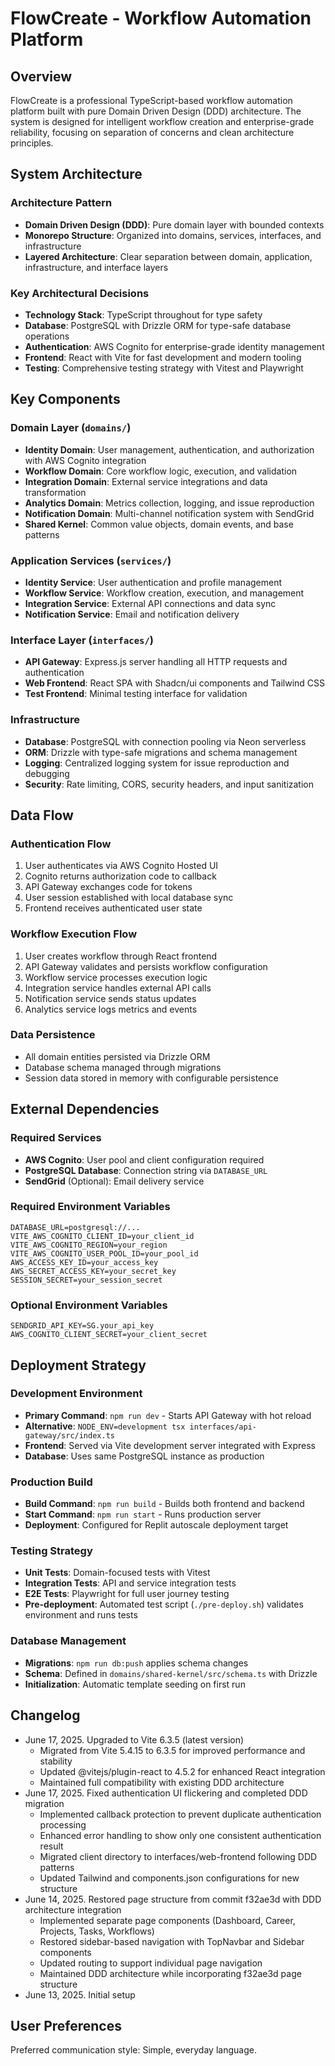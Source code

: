 # FlowCreate - Workflow Automation Platform

## Overview

FlowCreate is a professional TypeScript-based workflow automation platform built with pure Domain Driven Design (DDD) architecture. The system is designed for intelligent workflow creation and enterprise-grade reliability, focusing on separation of concerns and clean architecture principles.

## System Architecture

### Architecture Pattern
- **Domain Driven Design (DDD)**: Pure domain layer with bounded contexts
- **Monorepo Structure**: Organized into domains, services, interfaces, and infrastructure
- **Layered Architecture**: Clear separation between domain, application, infrastructure, and interface layers

### Key Architectural Decisions
- **Technology Stack**: TypeScript throughout for type safety
- **Database**: PostgreSQL with Drizzle ORM for type-safe database operations
- **Authentication**: AWS Cognito for enterprise-grade identity management
- **Frontend**: React with Vite for fast development and modern tooling
- **Testing**: Comprehensive testing strategy with Vitest and Playwright

## Key Components

### Domain Layer (`domains/`)
- **Identity Domain**: User management, authentication, and authorization with AWS Cognito integration
- **Workflow Domain**: Core workflow logic, execution, and validation
- **Integration Domain**: External service integrations and data transformation
- **Analytics Domain**: Metrics collection, logging, and issue reproduction
- **Notification Domain**: Multi-channel notification system with SendGrid
- **Shared Kernel**: Common value objects, domain events, and base patterns

### Application Services (`services/`)
- **Identity Service**: User authentication and profile management
- **Workflow Service**: Workflow creation, execution, and management
- **Integration Service**: External API connections and data sync
- **Notification Service**: Email and notification delivery

### Interface Layer (`interfaces/`)
- **API Gateway**: Express.js server handling all HTTP requests and authentication
- **Web Frontend**: React SPA with Shadcn/ui components and Tailwind CSS
- **Test Frontend**: Minimal testing interface for validation

### Infrastructure
- **Database**: PostgreSQL with connection pooling via Neon serverless
- **ORM**: Drizzle with type-safe migrations and schema management
- **Logging**: Centralized logging system for issue reproduction and debugging
- **Security**: Rate limiting, CORS, security headers, and input sanitization

## Data Flow

### Authentication Flow
1. User authenticates via AWS Cognito Hosted UI
2. Cognito returns authorization code to callback
3. API Gateway exchanges code for tokens
4. User session established with local database sync
5. Frontend receives authenticated user state

### Workflow Execution Flow
1. User creates workflow through React frontend
2. API Gateway validates and persists workflow configuration
3. Workflow service processes execution logic
4. Integration service handles external API calls
5. Notification service sends status updates
6. Analytics service logs metrics and events

### Data Persistence
- All domain entities persisted via Drizzle ORM
- Database schema managed through migrations
- Session data stored in memory with configurable persistence

## External Dependencies

### Required Services
- **AWS Cognito**: User pool and client configuration required
- **PostgreSQL Database**: Connection string via `DATABASE_URL`
- **SendGrid** (Optional): Email delivery service

### Required Environment Variables
```
DATABASE_URL=postgresql://...
VITE_AWS_COGNITO_CLIENT_ID=your_client_id
VITE_AWS_COGNITO_REGION=your_region
VITE_AWS_COGNITO_USER_POOL_ID=your_pool_id
AWS_ACCESS_KEY_ID=your_access_key
AWS_SECRET_ACCESS_KEY=your_secret_key
SESSION_SECRET=your_session_secret
```

### Optional Environment Variables
```
SENDGRID_API_KEY=SG.your_api_key
AWS_COGNITO_CLIENT_SECRET=your_client_secret
```

## Deployment Strategy

### Development Environment
- **Primary Command**: `npm run dev` - Starts API Gateway with hot reload
- **Alternative**: `NODE_ENV=development tsx interfaces/api-gateway/src/index.ts`
- **Frontend**: Served via Vite development server integrated with Express
- **Database**: Uses same PostgreSQL instance as production

### Production Build
- **Build Command**: `npm run build` - Builds both frontend and backend
- **Start Command**: `npm run start` - Runs production server
- **Deployment**: Configured for Replit autoscale deployment target

### Testing Strategy
- **Unit Tests**: Domain-focused tests with Vitest
- **Integration Tests**: API and service integration tests
- **E2E Tests**: Playwright for full user journey testing
- **Pre-deployment**: Automated test script (`./pre-deploy.sh`) validates environment and runs tests

### Database Management
- **Migrations**: `npm run db:push` applies schema changes
- **Schema**: Defined in `domains/shared-kernel/src/schema.ts` with Drizzle
- **Initialization**: Automatic template seeding on first run

## Changelog
- June 17, 2025. Upgraded to Vite 6.3.5 (latest version)
  - Migrated from Vite 5.4.15 to 6.3.5 for improved performance and stability
  - Updated @vitejs/plugin-react to 4.5.2 for enhanced React integration
  - Maintained full compatibility with existing DDD architecture
- June 17, 2025. Fixed authentication UI flickering and completed DDD migration
  - Implemented callback protection to prevent duplicate authentication processing
  - Enhanced error handling to show only one consistent authentication result
  - Migrated client directory to interfaces/web-frontend following DDD patterns
  - Updated Tailwind and components.json configurations for new structure
- June 14, 2025. Restored page structure from commit f32ae3d with DDD architecture integration
  - Implemented separate page components (Dashboard, Career, Projects, Tasks, Workflows)
  - Restored sidebar-based navigation with TopNavbar and Sidebar components
  - Updated routing to support individual page navigation
  - Maintained DDD architecture while incorporating f32ae3d page structure
- June 13, 2025. Initial setup

## User Preferences

Preferred communication style: Simple, everyday language.